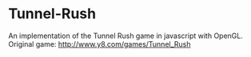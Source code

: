 # Tunnel-Rush
An implementation of the Tunnel Rush game in javascript with OpenGL. Original game:  http://www.y8.com/games/Tunnel_Rush

